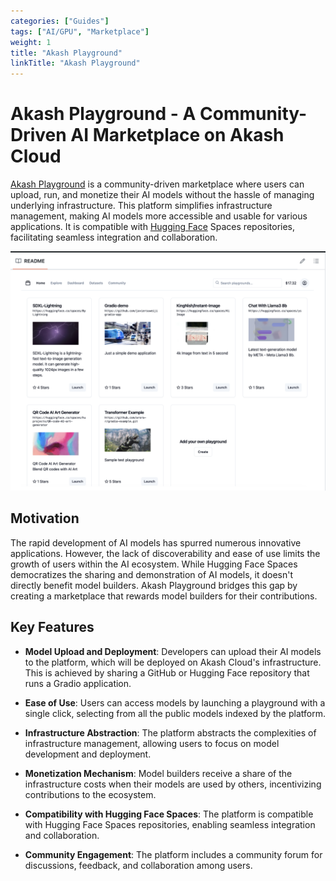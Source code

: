 ```yaml
---
categories: ["Guides"]
tags: ["AI/GPU", "Marketplace"]
weight: 1
title: "Akash Playground"
linkTitle: "Akash Playground"
---
```


# Akash Playground - A Community-Driven AI Marketplace on Akash Cloud

[Akash Playground](https://github.com/javiersuweijie/plygrnd-ui/tree/main) is a community-driven marketplace where users can upload, run, and monetize their AI models without the hassle of managing underlying infrastructure. This platform simplifies infrastructure management, making AI models more accessible and usable for various applications. It is compatible with [Hugging Face](https://huggingface.com) Spaces repositories, facilitating seamless integration and collaboration.

![](../../assets/playground.png)


## Motivation

The rapid development of AI models has spurred numerous innovative applications. However, the lack of discoverability and ease of use limits the growth of users within the AI ecosystem. While Hugging Face Spaces democratizes the sharing and demonstration of AI models, it doesn't directly benefit model builders. Akash Playground bridges this gap by creating a marketplace that rewards model builders for their contributions.

## Key Features

- **Model Upload and Deployment**: Developers can upload their AI models to the platform, which will be deployed on Akash Cloud's infrastructure. This is achieved by sharing a GitHub or Hugging Face repository that runs a Gradio application.

- **Ease of Use**: Users can access models by launching a playground with a single click, selecting from all the public models indexed by the platform.

- **Infrastructure Abstraction**: The platform abstracts the complexities of infrastructure management, allowing users to focus on model development and deployment.

- **Monetization Mechanism**: Model builders receive a share of the infrastructure costs when their models are used by others, incentivizing contributions to the ecosystem.

- **Compatibility with Hugging Face Spaces**: The platform is compatible with Hugging Face Spaces repositories, enabling seamless integration and collaboration.

- **Community Engagement**: The platform includes a community forum for discussions, feedback, and collaboration among users.

